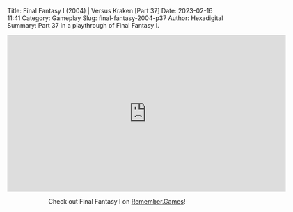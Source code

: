 Title: Final Fantasy I (2004) | Versus Kraken [Part 37]
Date: 2023-02-16 11:41
Category: Gameplay
Slug: final-fantasy-2004-p37
Author: Hexadigital
Summary: Part 37 in a playthrough of Final Fantasy I.

<center><iframe src="https://www.youtube.com/embed/PYA1gP0EouI?feature=oembed" allow="accelerometer; autoplay; encrypted-media; gyroscope; picture-in-picture" width="640" height="360" frameborder="0"></iframe>

Check out Final Fantasy I on [Remember.Games](https://remember.games/game/6866/final-fantasy-i-ii-dawn-of-souls/)!</center>

